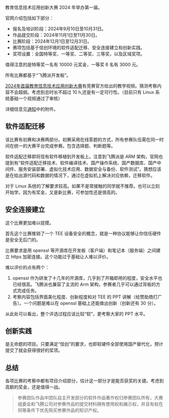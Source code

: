 教育信息技术应用创新大赛 2024 年举办第一届。

官网介绍包括如下部分：

- 报名及培训阶段：2024年9月10日至10月31日。
- 作品提交阶段：2024年11月1日至11月30日。
- 比赛阶段：2024年12月1日至12月31日。
- 赛项包括基于信创环境的软件适配迁移、安全连接建立和创新实践。
- 奖项设置：全国特等奖、一等奖、二等奖、三等奖，以及区域奖项。

值得注意的是特等奖一名有 10000 元奖金，一等奖 6 名有 3000 元。

所有比赛都基于“飞腾派开发板”。

[2024年首届教育信息技术应用创新大赛](https://eic.youxuanit.com/#/index/noticeDetail/11727681738315353565311)有竞赛官方给出的教学视频。猜测考察内容不会超纲。考虑到总时长不超过 10 h,还是有一定可行性。（目前只有 Linux 系统基础一个视频通过了审核）

详细信息见[通知](https://eic.youxuanit.com/#/index/noticeDetail/11727431280054617951275)中的附件。

## 软件适配迁移

该比赛有初赛和决赛两部分。初赛采用在线答题的方式，所有参赛队伍需在同一时间在统一的大赛平台完成参赛。包含选择题、判断题等。

软件适配迁移即将现有软件移植到开发板上。注意到飞腾派是 ARM 架构，官网也提到有“软件适配迁移技术、软件编译技术、国产操作系统、国产数据库、国产中间件、服务安装部署、虚拟化技术应用、数据安全与备份、软件测试”。猜想应该是在给出源代码和数据的情况下，通过在虚拟机上解决对应依赖，迁移软件。

对于 Linux 系统的了解要求较高。如果不是常接触的同学就不推荐。也可以立刻开始学。因为有奖金，又是新比赛，可参加性还是很高的。

## 安全连接建立

这个比赛更加难以捉摸。

首先这个比赛推销了一个 TEE 设备安全的概念，就是一种协议能够让你信任硬件是安全无后门的。

比赛要求是用 openssl 等开源库在开发板（客户端）和笔记本（服务端）之间建立 https 加密连接。这个功能过于基础让人难以评价。

难以评价的点有两个：

1. openssl 作为研发了十几年的开源库，几乎到了开箱即用的程度，安全水平也已经很高。飞腾派也兼容了主流的 Arm 架构，参赛者几乎可以通过背板的方式完成任务。
2. 考察内容包括界面美化程度、创新程度和对 TEE 的 PPT 讲解（给赞助商打广告）。一个问题是难以在 openssl 基础上还能做出创新（创新还有 30 分）。

从此处可以看出，整个评选过程应该比较“软”，更考察大家的 PPT 水平。

## 创新实践

是无命题的项目。只要满足“信创”的要求，也即软硬件全部使用国产替代化，预计提交了就会获得很好的奖项。

## 总结

各项比赛的考察中都有项目介绍部分，估计这一部分才是能否获奖的关键。考虑到高额的奖金，还是值得一战。

> 参赛团队作品中团队自主开发部分的软件作品著作权归参赛团队所有，大赛组委会和飞腾公司对参赛作品的提交材料拥有使用权和展示权，并且有权在同等条件下优先购买参赛作品的知识产权。